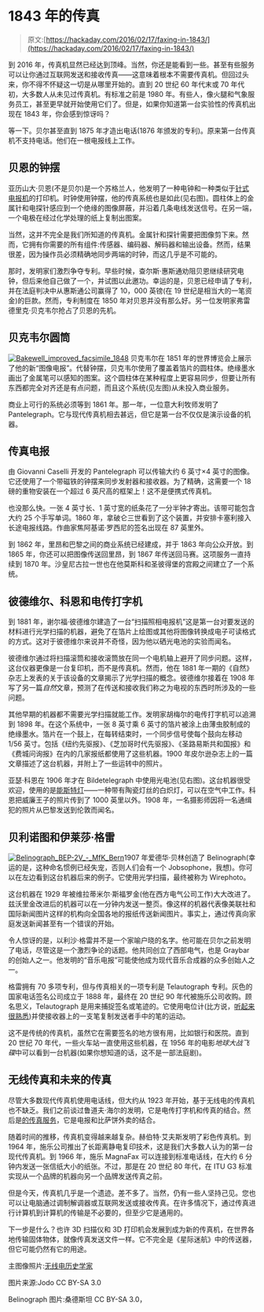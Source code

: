 # 1843 年的传真

> 原文:[https://hackaday.com/2016/02/17/faxing-in-1843/](https://hackaday.com/2016/02/17/faxing-in-1843/)

到 2016 年，传真机显然已经达到顶峰。当然，你还是能看到一些。甚至有些服务可以让你通过互联网发送和接收传真——这意味着根本不需要传真机。但回过头来，你不得不怀疑这一切是从哪里开始的。直到 20 世纪 60 年代末或 70 年代初，大多数人从未见过传真机。有标准之前是 1980 年。有些人，像火腿和气象服务员工，甚至更早就开始使用它们了。但是，如果你知道第一台实验性的传真机出现在 1843 年，你会感到惊讶吗？

等一下。贝尔甚至直到 1875 年才造出电话(1876 年颁发的专利)。原来第一台传真机不支持电话。他们在一根电报线上工作。

## 贝恩的钟摆

亚历山大·贝恩(不是贝尔)是一个苏格兰人，他发明了一种电钟和一种类似于[针式电报机](http://hackaday.com/2016/02/11/digital-communications-1830s-style/)的打印机。时钟使用钟摆，他的传真系统也是如此(见右图)。圆柱体上的金属针和电探针感应到一个绝缘的图像屏蔽，并沿着几条电线发送信号。在另一端，一个电极在经过化学处理的纸上复制出图案。

当然，这并不完全是我们所知道的传真机。金属针和探针需要把图像剪下来。然而，它拥有你需要的所有组件:传感器、编码器、解码器和输出设备。然而，结果很差，因为操作员必须精确地同步两端的时钟，而这几乎是不可能的。

那时，发明家们激烈争夺专利。早些时候，查尔斯·惠斯通劝阻贝恩继续研究电钟，但后来他自己做了一个，并试图以此邀功。幸运的是，贝恩已经申请了专利，并在法庭判决中从惠斯通公司赢得了 10，000 英镑(在 19 世纪是相当大的一笔资金)的巨款。然而，专利制度在 1850 年对贝恩并没有那么好。另一位发明家弗雷德里克·贝克韦尔抢占了贝恩的先机。

## 贝克韦尔圆筒

[![Bakewell_improved_facsimile_1848](../Images/8d35d994cbb7bf61d4bfde53dd626e59.png)](https://hackaday.com/wp-content/uploads/2016/02/bakewell_improved_facsimile_1848.png) 贝克韦尔在 1851 年的世界博览会上展示了他的新“图像电报”。代替钟摆，贝克韦尔使用了覆盖着箔片的圆柱体。绝缘墨水画出了金属笔可以感知的图案。这个圆柱体在某种程度上更容易同步，但要让所有东西都完全对齐还是有点问题，而且这个系统(见左图)从未投入商业服务。

商业上可行的系统必须等到 1861 年。那一年，一位意大利牧师发明了 Pantelegraph。它与现代传真机相去甚远，但它是第一台不仅仅是演示设备的机器。

## 传真电报

由 Giovanni Caselli 开发的 Pantelegraph 可以传输大约 6 英寸×4 英寸的图像。它还使用了一个带磁铁的钟摆来同步发射器和接收器。为了精确，这需要一个 18 磅的重物安装在一个超过 6 英尺高的框架上！这不是便携式传真机。

也没那么快。一张 4 英寸长、1 英寸宽的纸条花了一分半钟才寄出。该带可能包含大约 25 个手写单词。1860 年，拿破仑三世看到了这个装置，并安排卡塞利接入长途电报线路。作曲家焦阿基诺·罗西尼的签名出现在 87 英里外。

到 1862 年，里昂和巴黎之间的商业系统已经建成，并于 1863 年向公众开放。到 1865 年，你还可以把图像传送回里昂，到 1867 年传送回马赛。这项服务一直持续到 1870 年。沙皇尼古拉一世也在他莫斯科和圣彼得堡的宫殿之间建立了一个系统。

## 彼德维尔、科恩和电传打字机

到 1881 年，谢尔福·彼德维尔建造了一台“扫描照相电报机”这是第一台对要发送的材料进行光学扫描的机器，避免了在箔片上绘图或其他将图像转换成电子可读格式的方式。这对于彼德维尔来说并不奇怪，因为他以硒光电池的实验而闻名。

彼德维尔通过将扫描滚筒和接收滚筒放在同一个电机轴上避开了同步问题。这样，这台仪器更像是一台复印机，而不是传真机。然而，他在 1881 年一期的《自然》杂志上发表的关于该设备的文章揭示了光学扫描的概念。彼德维尔接着在 1908 年写了另一篇*自然*文章，预测了在传送和接收我们称之为电视的东西时所涉及的一些问题。

其他早期的机器都不需要光学扫描就能工作。发明家胡梅尔的电传打字机可以追溯到 1898 年。在这个系统中，一张 8 英寸乘 6 英寸的箔片被涂上由薄虫胶制成的绝缘墨水。箔片在一个鼓上，在每转结束时，一个同步信号使每个鼓向左移动 1/56 英寸。包括《纽约先驱报》、《芝加哥时代先驱报》、《圣路易斯共和国报》和《费城问询报》在内的几家报纸都使用了这些机器。1900 年皮尔逊杂志上的一篇文章描述了这台机器，并附上了一些运转中的照片。

亚瑟·科恩在 1906 年才在 Bildetelegraph 中使用光电池(见右图)。这台机器很受欢迎，使用的是[能斯特灯](https://en.wikipedia.org/wiki/Nernst_lamp)——一种带有陶瓷灯丝的白炽灯，可以在空气中工作。科恩把威廉王子的照片传到了 1000 英里以外。1908 年，一名摄影师因将一名通缉犯的照片从巴黎发送到伦敦而闻名。

## 贝利诺图和伊莱莎·格雷

[![Belinograph_BEP-2V_-_MfK_Bern](../Images/c06adfb5cd5b300cb83f4c9b6ad3635a.png)](https://hackaday.com/wp-content/uploads/2016/02/belinograph_bep-2v_-_mfk_bern.jpg)1907 年爱德华·贝林创造了 Belinograph(幸运的是，这种命名惯例已经失宠，否则人们会有一个 Jobsophone，我想)。你可以在左边看到这台机器后来的例子。它使用光学扫描，最终被称为 Wirephoto。

这台机器在 1929 年被维拉蒂米尔·斯福罗金(他在西方电气公司工作)大大改进了。兹沃里金改进后的机器可以在一分钟内发送一整页。像这样的机器代表像美联社和国际新闻图片这样的机构向全国各地的报纸传送新闻图片。事实上，通过传真向家庭发送新闻甚至有一个错误的开始。

令人惊讶的是，以利沙·格雷并不是一个家喻户晓的名字。他可能在贝尔之前发明了电话，尽管这是一个激烈争论的话题。他共同创立了西部电气，也是 Graybar 的创始人之一。他发明的“音乐电报”可能使他成为现代音乐合成器的众多创始人之一。

格雷拥有 70 多项专利，但与传真相关的一项专利是 Telautograph 专利。灰色的国家电话签名公司成立于 1888 年，最终在 20 世纪 90 年代被施乐公司收购。顾名思义，Telautograph 是用来捕捉签名或笔迹的。它使用电位计(比方说，[听起来很熟悉](http://hackaday.com/2016/01/28/back-to-the-drawing-board/))并使接收器上的一支笔复制发送者手中的笔的运动。

这不是传统的传真机，虽然它在需要签名的地方很有用，比如银行和医院。直到 20 世纪 70 年代，一些火车站一直使用这些机器，在 1956 年的电影*地球大战飞碟*中可以看到一台机器(如果你想知道的话，这不是一部法庭剧)。

## 无线传真和未来的传真

尽管大多数现代传真机使用电话线，但大约从 1923 年开始，基于无线电的传真机也不缺乏。我们之前谈过鲁道夫·海尔的发明，它是电传打字机和传真的结合。然后是[的传真服务](https://hackaday.com/2015/09/28/the-conductive-paper-that-sparked-a-revolution/)，它是电报和比萨饼外卖的结合。

随着时间的推移，传真机变得越来越复杂。赫伯特·艾夫斯发明了彩色传真机。到 1964 年，施乐公司推出了长距离静电复印技术，这是我们大多数人认为的第一台现代传真机。到 1966 年，施乐 MagnaFax 可以连接到标准电话线，在大约 6 分钟内发送一张信纸大小的纸张。不过，那是在 20 世纪 80 年代，在 ITU G3 标准实现从一个品牌的机器向另一个品牌发送传真之前。

但是今天，传真机几乎是一个遗迹。差不多了。当然，仍有一些人坚持己见。您也可以让电脑通过调制解调器或互联网发送或接收传真。在许多情况下，通过传真进行计算机到计算机的传输是不必要的，但至少它是通用的。

下一步是什么？也许 3D 扫描仪和 3D 打印机会发展到成为新的传真机，在世界各地传输固体物体，就像传真发送文件一样。它不完全是《星际迷航》中的传送器，但它可能仍然有它的用途。

主图像照片:[无线电历史学家](http://www.theradiohistorian.org/Radiofax/newspaper_of_the_air1.htm)

图片来源:Jodo CC BY-SA 3.0

Belinograph 图片:桑德斯坦 CC BY-SA 3.0，